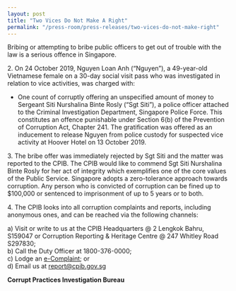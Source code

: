 ```yaml
---
layout: post
title: "Two Vices Do Not Make A Right"
permalink: "/press-room/press-releases/two-vices-do-not-make-right"
---
```

Bribing or attempting to bribe public officers to get out of trouble with the law is a serious offence in Singapore.

2\.          On 24 October 2019, Nguyen Loan Anh (“Nguyen”), a 49-year-old Vietnamese female on a 30-day social visit pass who was investigated in relation to vice activities, was charged with:

* One count of corruptly offering an unspecified amount of money to Sergeant Siti Nurshalina Binte Rosly (“Sgt Siti”), a police officer attached to the Criminal Investigation Department, Singapore Police Force. This constitutes an offence punishable under Section 6(b) of the Prevention of Corruption Act, Chapter 241. The gratification was offered as an inducement to release Nguyen from police custody for suspected vice activity at Hoover Hotel on 13 October 2019.

3\.          The bribe offer was immediately rejected by Sgt Siti and the matter was reported to the CPIB. The CPIB would like to commend Sgt Siti Nurshalina Binte Rosly for her act of integrity which exemplifies one of the core values of the Public Service. Singapore adopts a zero-tolerance approach towards corruption. Any person who is convicted of corruption can be fined up to $100,000 or sentenced to imprisonment of up to 5 years or to both.

4\.          The CPIB looks into all corruption complaints and reports, including anonymous ones, and can be reached via the following channels:

a) Visit or write to us at the CPIB Headquarters @ 2 Lengkok Bahru, S159047 or Corruption Reporting & Heritage Centre @ 247 Whitley Road S297830;<br />
b) Call the Duty Officer at 1800-376-0000;<br />
c) Lodge an [e-Complaint](/e-services/e-complaint-for-corrupt-conduct); or<br>
d) Email us at <a class="spamspan" href="mailto:report@cpib.gov.sg">report@cpib.gov.sg</a>

**Corrupt Practices Investigation Bureau**
